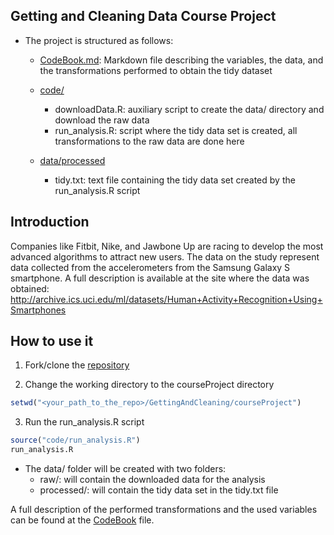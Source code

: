 ## Getting and Cleaning Data Course Project

* The project is structured as follows:
  - [CodeBook.md](https://github.com/rosariomgomez/datasciencecoursera/blob/master/GettingAndCleaning/courseProject/CodeBook.md):
    Markdown file describing the variables, the data, and the transformations performed to obtain the tidy dataset

  - [code/](https://github.com/rosariomgomez/datasciencecoursera/tree/master/GettingAndCleaning/courseProject/code)
    - downloadData.R: auxiliary script to create the data/ directory and download the raw data
    - run_analysis.R: script where the tidy data set is created, all transformations to the raw data are done here

  - [data/processed](https://github.com/rosariomgomez/datasciencecoursera/tree/master/GettingAndCleaning/courseProject/data/processed)
    - tidy.txt: text file containing the tidy data set created by the run_analysis.R script

## Introduction

Companies like Fitbit, Nike, and Jawbone Up are racing to develop the most advanced algorithms to attract new users. 
The data on the study represent data collected from the accelerometers from the Samsung Galaxy S smartphone. A full description is available at the site where the data was obtained: 
http://archive.ics.uci.edu/ml/datasets/Human+Activity+Recognition+Using+Smartphones 

## How to use it
1. Fork/clone the [repository](https://github.com/rosariomgomez/datasciencecoursera)

2. Change the working directory to the courseProject directory  

  ```r
  setwd("<your_path_to_the_repo>/GettingAndCleaning/courseProject")
  ```

3. Run the run_analysis.R script  
  ```r
  source("code/run_analysis.R")
  run_analysis.R
  ```

- The data/ folder will be created with two folders:  
  - raw/: will contain the downloaded data for the analysis  
  - processed/: will contain the tidy data set in the tidy.txt file  

A full description of the performed transformations and the used variables can be found at the [CodeBook](https://github.com/rosariomgomez/datasciencecoursera/blob/master/GettingAndCleaning/courseProject/CodeBook.md) file.
